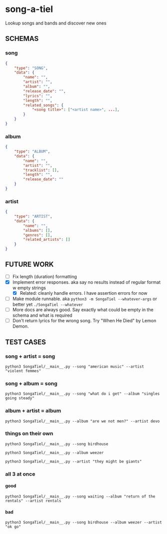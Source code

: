 # song-a-tiel
Lookup songs and bands and discover new ones


## SCHEMAS
### song
```JSON
{
    "type": "SONG",
    "data": {
        "name": "",
        "artist": "",
        "album": "",
        "release_date": "",
        "lyrics": "",
        "length": "",
        "related_songs": {
            "<song title>": ["<artist name>", ...],
        }
    }
}
```
### album
```JSON
{
    "type": "ALBUM",
    "data": {
        "name": "",
        "artist": "",
        "tracklist": [],
        "length": "",
        "release_date": ""
    }
}
```
### artist
```JSON
{
    "type": "ARTIST",
    "data": {
        "name": "",
        "albums": [],
        "genres": [],
        "related_artists": []
    }
}
```

## FUTURE WORK
- [ ] Fix length (duration) formatting
- [X] Implement error responses. aka say no results instead of regular format w empty strings
    - [X] Related: cleanly handle errors. I have assertion errors for now
- [ ] Make module runnable. aka `python3 -m SongaTiel --whatever-args` or better yet `./SongaTiel --whatever`
- [ ] More docs are always good. Say exactly what could be empty in the schema and what is required
- [ ] Don't return lyrics for the wrong song. Try "When He Died" by Lemon Demon.

## TEST CASES
### song + artist = song
`python3 SongaTiel/__main__.py --song "american music" --artist "violent femmes"`
### song + album = song
`python3 SongaTiel/__main__.py --song "what do i get" --album "singles going steady"`
### album + artist = album
`python3 SongaTiel/__main__.py --album "are we not men?" --artist devo`
### things on their own
`python3 SongaTiel/__main__.py --song birdhouse`

`python3 SongaTiel/__main__.py --album weezer`

`python3 SongaTiel/__main__.py --artist "they might be giants"`
### all 3 at once
#### good
`python3 SongaTiel/__main__.py --song waiting --album "return of the rentals" --artist rentals`
#### bad
`python3 SongaTiel/__main__.py --song birdhouse --album weezer --artist "ok go"`

